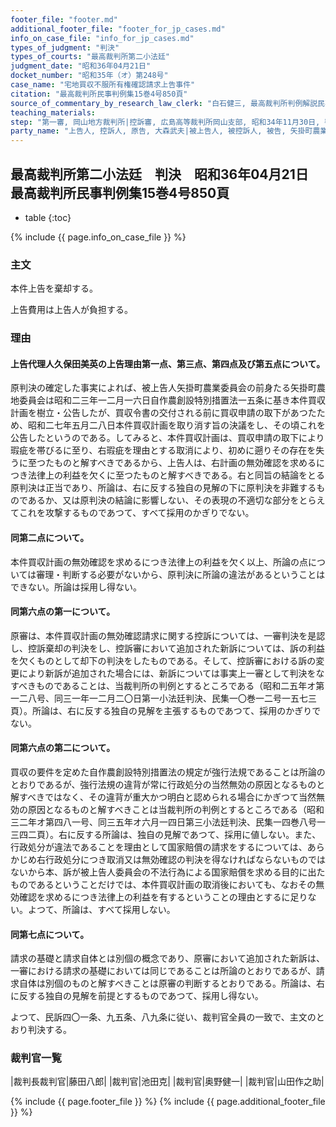 ```yaml
---
footer_file: "footer.md"
additional_footer_file: "footer_for_jp_cases.md"
info_on_case_file: "info_for_jp_cases.md"
types_of_judgment: "判決"
types_of_courts: "最高裁判所第二小法廷"
judgment_date: "昭和36年04月21日"
docket_number: "昭和35年（オ）第248号"
case_name: "宅地買収不服所有権確認請求上告事件"
citation: "最高裁判所民事判例集15巻4号850頁"
source_of_commentary_by_research_law_clerk: "白石健三, 最高裁判所判例解説民事篇昭和36年度159頁"
teaching_materials:
step: "第一審, 岡山地方裁判所|控訴審, 広島高等裁判所岡山支部, 昭和34年11月30日, 判決"
party_name: "上告人, 控訴人, 原告, 大森武夫|被上告人, 被控訴人, 被告, 矢掛町農業委員会"
---
```


## 最高裁判所第二小法廷　判決　昭和36年04月21日　最高裁判所民事判例集15巻4号850頁

* table
{:toc}

{% include {{ page.info_on_case_file }}  %}

















### 主文



本件上告を棄却する。

上告費用は上告人が負担する。





### 理由



#### 上告代理人久保田美英の上告理由第一点、第三点、第四点及び第五点について。

原判決の確定した事実によれば、被上告人矢掛町農業委員会の前身たる矢掛町農地委員会は昭和二三年一二月一六日自作農創設特別措置法一五条に基き本件買収計画を樹立・公告したが、買収令書の交付される前に買収申請の取下があつたため、昭和二七年五月二八日本件買収計画を取り消す旨の決議をし、その頃これを公告したというのである。してみると、本件買収計画は、買収申請の取下により瑕疵を帯びるに至り、右瑕疵を理由とする取消により、初めに遡りその存在を失うに至つたものと解すべきであるから、上告人は、右計画の無効確認を求めるにつき法律上の利益を欠くに至つたものと解すべきである。右と同旨の結論をとる原判決は正当であり、所論は、右に反する独自の見解の下に原判決を非難するものであるか、又は原判決の結論に影響しない、その表現の不適切な部分をとらえてこれを攻撃するものであつて、すべて採用のかぎりでない。

#### 同第二点について。

本件買収計画の無効確認を求めるにつき法律上の利益を欠く以上、所論の点については審理・判断する必要がないから、原判決に所論の違法があるということはできない。所論は採用し得ない。

#### 同第六点の第一について。

原審は、本件買収計画の無効確認請求に関する控訴については、一審判決を是認し、控訴棄却の判決をし、控訴審において追加された新訴については、訴の利益を欠くものとして却下の判決をしたものである。そして、控訴審における訴の変更により新訴が追加された場合には、新訴については事実上一審として判決をなすべきものであることは、当裁判所の判例とするところである（昭和二五年オ第一二八号、同三一年一二月二〇日第一小法廷判決、民集一〇巻一二号一五七三頁）。所論は、右に反する独自の見解を主張するものであつて、採用のかぎりでない。

#### 同第六点の第二について。

買収の要件を定めた自作農創設特別措置法の規定が強行法規であることは所論のとおりであるが、強行法規の違背が常に行政処分の当然無効の原因となるものと解すべきではなく、その違背が重大かつ明白と認められる場合にかぎつて当然無効の原因となるものと解すべきことは当裁判所の判例とするところである（昭和三二年オ第四八一号、同三五年オ六月一四日第三小法廷判決、民集一四巻八号一三四二頁）。右に反する所論は、独自の見解であつて、採用に値しない。また、行政処分が違法であることを理由として国家賠償の請求をするについては、あらかじめ右行政処分につき取消又は無効確認の判決を得なければならないものではないから本、訴が被上告人委員会の不法行為による国家賠償を求める目的に出たものであるということだけでは、本件買収計画の取消後においても、なおその無効確認を求めるにつき法律上の利益を有するということの理由とするに足りない。よつて、所論は、すべて採用しない。

#### 同第七点について。

請求の基礎と請求自体とは別個の概念であり、原審において追加された新訴は、一審における請求の基礎においては同じであることは所論のとおりであるが、請求自体は別個のものと解すべきことは原審の判断するとおりである。所論は、右に反する独自の見解を前提とするものであつて、採用し得ない。

よつて、民訴四〇一条、九五条、八九条に従い、裁判官全員の一致で、主文のとおり判決する。

### 裁判官一覧

|裁判長裁判官|藤田八郎|
|裁判官|池田克|
|裁判官|奥野健一|
|裁判官|山田作之助|


{% include {{ page.footer_file }}  %}
{% include {{ page.additional_footer_file }}  %}
